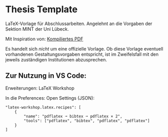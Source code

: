 # Thesis Template

LaTeX-Vorlage für Abschlussarbeiten. Angelehnt an die Vorgaben der Sektion MINT der Uni Lübeck.

Mit Inspiration von: [Kompiliertes PDF](https://malteschmitz.github.io/latex-thesis/thesis.pdf)

Es handelt sich _nicht_ um eine offizielle Vorlage. Ob diese Vorlage eventuell vorhandenen Gestaltungsvorgaben entspricht, ist im Zweifelsfall mit den jeweils zuständigen Institutionen abzusprechen.


## Zur Nutzung in VS Code:

Erweiterungen: LaTeX Workshop

In die Preferences: Open Settings (JSON):

    "latex-workshop.latex.recipes": [
        {
            "name": "pdflatex ➞ bibtex ➞ pdflatex × 2",
            "tools": ["pdflatex", "bibtex", "pdflatex", "pdflatex"]
        }
    ]
